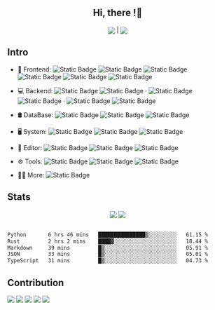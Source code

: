 ## <div align="center">Hi, there !👋 </div>  

<div align="center">
   <a target="_blank" href="https://www.superyy.site"><img src="https://img.shields.io/badge/superyy.site-%23555?style=for-the-badge&logo=google%20home" align="center"></a>
   |
<!--    <a href="mailto:syy.apply@outlook.com"><img alt="Static Badge" src="https://img.shields.io/badge/Looking%20For-Job-%230969da?style=for-the-badge&labelColor=%23555555" align="center"></a> -->
<!--    | -->
   <img src="https://komarev.com/ghpvc/?username=wkmyws&&style=for-the-badge&abbreviated=true&label=TOTAL+VIEWS&color=0969da&base=0" align="center" />
</div>

## Intro

- 🚀 Frontend:
  ![Static Badge](https://img.shields.io/badge/JavaScript-%23000?logo=javascript)
  ![Static Badge](https://img.shields.io/badge/TypeScript-%23000?logo=typescript)
  ![Static Badge](https://img.shields.io/badge/React-%23000?logo=react)
  ![Static Badge](https://img.shields.io/badge/Vite-%23000?logo=vite)
  ![Static Badge](https://img.shields.io/badge/Antd-%23000?logo=ant%20design)
  ![Static Badge](https://img.shields.io/badge/Pnpm-%23000?logo=pnpm)

- 💻 Backend:
  ![Static Badge](https://img.shields.io/badge/Java-%23000?logo=openjdk&logoColor=fff)
  ![Static Badge](https://img.shields.io/badge/SpringBoot-%23000?logo=springboot)
  ·
  ![Static Badge](https://img.shields.io/badge/Python-%23000?logo=python)
  ![Static Badge](https://img.shields.io/badge/Flask-%23000?logo=flask)
  ·
  ![Static Badge](https://img.shields.io/badge/Node-%23000?logo=node.js)
  ![Static Badge](https://img.shields.io/badge/Koa-%23000?logo=koa)

- 🛢️ DataBase:
  ![Static Badge](https://img.shields.io/badge/MySQL-%23000?logo=mysql)
  ![Static Badge](https://img.shields.io/badge/SQLite-%23000?logo=sqlite)
  ![Static Badge](https://img.shields.io/badge/Redis-%23000?logo=redis)

- 🖥️ System:
  ![Static Badge](https://img.shields.io/badge/Ubuntu-%23000?logo=ubuntu)
  ![Static Badge](https://img.shields.io/badge/raspi-%23000?logo=raspberry%20pi)
  ![Static Badge](https://img.shields.io/badge/Debian-%23000?logo=debian)

- 📓 Editor:
  ![Static Badge](https://img.shields.io/badge/vscode-%23000?logo=visual-studio-code&logoColor=%2324adf3)
  ![Static Badge](https://img.shields.io/badge/IDEA-%23000?logo=intellij%20idea)
  ![Static Badge](https://img.shields.io/badge/Vim-%23000?logo=vim&logoColor=green)


- ⚙️ Tools:
  ![Static Badge](https://img.shields.io/badge/Git-%23000?logo=git)
  ![Static Badge](https://img.shields.io/badge/Docker-%23000?logo=docker)
  ![Static Badge](https://img.shields.io/badge/Nginx-%23000?logo=nginx)

- 🧑‍💻 More:
  ![Static Badge](https://img.shields.io/badge/Rust-%23000?logo=rust)


## Stats  

<div align="center">
  <img src="https://github-readme-stats.vercel.app/api?username=wkmyws&show_icons=true&theme=transparent&count_private=true&line_height=20" align="center" />
  <img src="https://github-readme-stats.vercel.app/api/top-langs/?username=wkmyws&layout=compact&hide=C%23,html,matlab,asp.net,css,Mathematica" align="center" />
</div>  
<br/>  

<!--START_SECTION:waka-->

```txt
Python       6 hrs 46 mins   ███████████████▒░░░░░░░░░   61.15 %
Rust         2 hrs 2 mins    ████▓░░░░░░░░░░░░░░░░░░░░   18.44 %
Markdown     39 mins         █▒░░░░░░░░░░░░░░░░░░░░░░░   05.91 %
JSON         33 mins         █▒░░░░░░░░░░░░░░░░░░░░░░░   05.01 %
TypeScript   31 mins         █▒░░░░░░░░░░░░░░░░░░░░░░░   04.73 %
```

<!--END_SECTION:waka-->
  
## Contribution

<div>
   <div>
      <a href="https://github.com/ant-design/ant-design/pull/47567"><img src="https://img.shields.io/badge/Antd-%2347567-%230e80c1?style=flat-square&logo=ant%20design&logoColor=%230969da&labelColor=%23555"></a>
      <a href="https://github.com/ant-design/ant-design/pull/47487"><img src="https://img.shields.io/badge/Antd-%2347487-%230e80c1?style=flat-square&logo=ant%20design&logoColor=%230969da&labelColor=%23555"></a>
      <a href="https://github.com/react-component/tree/pull/806"><img src="https://img.shields.io/badge/tree-%23806-%230e80c1?style=flat-square&logo=react&labelColor=%23555"></a>
      <a href="https://github.com/dmlc/dgl/pull/6319"><img src="https://img.shields.io/badge/dgl.ai-%236319-%230e80c1?style=flat-square&logo=pyg&labelColor=%23555"></a>
      <a href="[https://github.com/pyrossh/rust-embed/pull/253](https://github.com/pyrossh/rust-embed/pull/253)"><img src="https://img.shields.io/badge/rust--embed-%23806-%230e80c1?style=flat-square&logo=rust&labelColor=%23555"></a>
   </div>
</div>


<div align="center">
<!--   Generated using <a href="https://profilinator.rishav.dev/" target="_blank">Github Profilinator</a> -->
</div>
